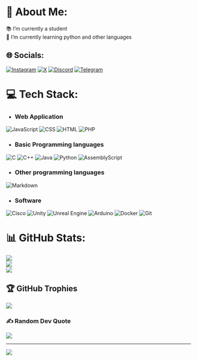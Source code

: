 # 💫 About Me:
📚 I’m currently a student<br>🌱 I’m currently learning python and other languages


## 🌐 Socials:
[![Instagram](https://img.shields.io/badge/Instagram-%23E4405F.svg?style=for-the-badge&logo=Instagram&logoColor=white)](https://instagram.com/samuele.debona)  [![X](https://img.shields.io/badge/X-%23000000.svg?style=for-the-badge&logo=X&logoColor=white)](https://x.com/ScimmiaDiMare)  [![Discord](https://img.shields.io/badge/Discord-%237289DA.svg?style=for-the-badge&logo=discord&logoColor=white)](https://discord.com/users/byfybyny)  [![Telegram](https://img.shields.io/badge/Telegram-2CA5E0?style=for-the-badge&logo=telegram&logoColor=white)](https://t.me/byfybyny)



# 💻 Tech Stack:
- ### Web Application
![JavaScript](https://img.shields.io/badge/javascript-%23F7DF1E.svg?style=for-the-badge&logo=javascript&logoColor=black)  ![CSS](https://img.shields.io/badge/css3-%231572B6.svg?style=for-the-badge&logo=css3&logoColor=white)  ![HTML](https://img.shields.io/badge/html5-%23E34F26.svg?style=for-the-badge&logo=html5&logoColor=white)  ![PHP](https://img.shields.io/badge/php-%23777BB4.svg?style=for-the-badge&logo=php&logoColor=white)
- ### Basic Programming languages
![C](https://img.shields.io/badge/c-%2300599C.svg?style=for-the-badge&logo=c&logoColor=white)  ![C++](https://img.shields.io/badge/C++-%2300599C.svg?style=for-the-badge&logo=c%2B%2B&logoColor=white)  ![Java](https://img.shields.io/badge/java-%23ED8B00.svg?style=for-the-badge&logo=openjdk&logoColor=white)  ![Python](https://img.shields.io/badge/python-3670A0?style=for-the-badge&logo=python&logoColor=ffdd54)  ![AssemblyScript](https://img.shields.io/badge/assembly%20script-%23000000.svg?style=for-the-badge&logo=assemblyscript&logoColor=white)
- ### Other programming languages
![Markdown](https://img.shields.io/badge/markdown-%23000000.svg?style=for-the-badge&logo=markdown&logoColor=white)
- ### Software
![Cisco](https://img.shields.io/badge/cisco-%23049fd9.svg?style=for-the-badge&logo=cisco&logoColor=black)  ![Unity](https://img.shields.io/badge/unity-%23000000.svg?style=for-the-badge&logo=unity&logoColor=white)  ![Unreal Engine](https://img.shields.io/badge/unrealengine-%23313131.svg?style=for-the-badge&logo=unrealengine&logoColor=white)  ![Arduino](https://img.shields.io/badge/-Arduino-00979D?style=for-the-badge&logo=Arduino&logoColor=white)  ![Docker](https://img.shields.io/badge/docker-%230db7ed.svg?style=for-the-badge&logo=docker&logoColor=white)  ![Git](https://img.shields.io/badge/git-%23F05032.svg?style=for-the-badge&logo=git&logoColor=white)




# 📊 GitHub Stats:
![](https://github-readme-stats.vercel.app/api?username=byfybyny&theme=dark&hide_border=false&include_all_commits=false&count_private=false)<br/>
![](https://github-readme-streak-stats.herokuapp.com/?user=byfybyny&theme=dark&hide_border=false)<br/>
![](https://github-readme-stats.vercel.app/api/top-langs/?username=byfybyny&theme=dark&hide_border=false&include_all_commits=false&count_private=false&layout=compact)

## 🏆 GitHub Trophies
![](https://github-profile-trophy.vercel.app/?username=byfybyny&theme=radical&no-frame=false&no-bg=true&margin-w=4)

### ✍️ Random Dev Quote
![](https://quotes-github-readme.vercel.app/api?type=vetical&theme=merko)

---
[![](https://visitcount.itsvg.in/api?id=byfybyny&icon=0&color=0)](https://visitcount.itsvg.in)

<!-- Proudly created with GPRM ( https://gprm.itsvg.in ) -->
